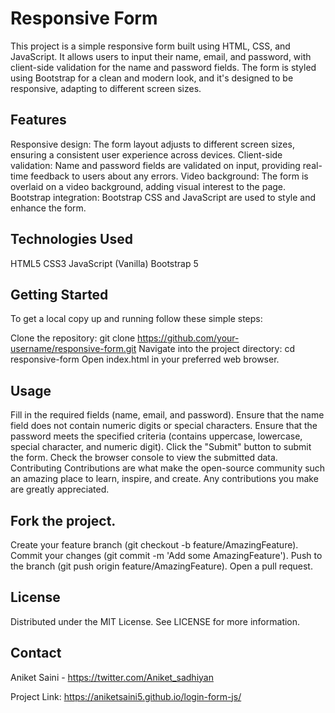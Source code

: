

# Responsive Form
This project is a simple responsive form built using HTML, CSS, and JavaScript. It allows users to input their name, email, and password, with client-side validation for the name and password fields. The form is styled using Bootstrap for a clean and modern look, and it's designed to be responsive, adapting to different screen sizes.

## Features
Responsive design: The form layout adjusts to different screen sizes, ensuring a consistent user experience across devices.
Client-side validation: Name and password fields are validated on input, providing real-time feedback to users about any errors.
Video background: The form is overlaid on a video background, adding visual interest to the page.
Bootstrap integration: Bootstrap CSS and JavaScript are used to style and enhance the form.
## Technologies Used
HTML5
CSS3
JavaScript (Vanilla)
Bootstrap 5
## Getting Started
To get a local copy up and running follow these simple steps:

Clone the repository: git clone https://github.com/your-username/responsive-form.git
Navigate into the project directory: cd responsive-form
Open index.html in your preferred web browser.
## Usage
Fill in the required fields (name, email, and password).
Ensure that the name field does not contain numeric digits or special characters.
Ensure that the password meets the specified criteria (contains uppercase, lowercase, special character, and numeric digit).
Click the "Submit" button to submit the form.
Check the browser console to view the submitted data.
Contributing
Contributions are what make the open-source community such an amazing place to learn, inspire, and create. Any contributions you make are greatly appreciated.

## Fork the project.
Create your feature branch (git checkout -b feature/AmazingFeature).
Commit your changes (git commit -m 'Add some AmazingFeature').
Push to the branch (git push origin feature/AmazingFeature).
Open a pull request.
## License
Distributed under the MIT License. See LICENSE for more information.

## Contact
Aniket Saini - https://twitter.com/Aniket_sadhiyan

Project Link: https://aniketsaini5.github.io/login-form-js/

